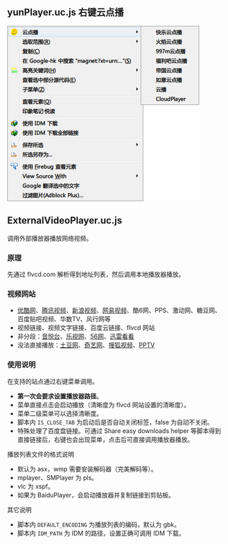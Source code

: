 ## yunPlayer.uc.js 右键云点播

![云点播.png](云点播.png)

## ExternalVideoPlayer.uc.js

调用外部播放器播放网络视频。

### 原理

先通过 flvcd.com 解析得到地址列表，然后调用本地播放器播放。

### 视频网站

 - [优酷网](http://www.youku.com/)、[腾讯视频](http://v.qq.com/)、[新浪视频](http://video.sina.com.cn/)、[网易视频](http://v.163.com)、酷6网、PPS、激动网、糖豆网、百度贴吧视频、华数TV、风行网等
 - 视频链接、视频文字链接、百度云链接、flvcd 网站
 - 非分段：[音悦台](http://tv.letv.com/)、[乐视网](http://tv.letv.com/)、[56网](http://www.56.com)、[迅雷看看](http://www.kankan.com/)
 - 没法直接播放：[土豆网](http://www.tudou.com/)、[奇艺网](http://www.iqiyi.com/)、[搜狐视频](http://tv.sohu.com)、[PPTV](http://v.pptv.com)

### 使用说明

在支持的站点通过右键菜单调用。

- **第一次会要求设置播放器路径**。
- 菜单直接点击会启动播放（清晰度为 flvcd 网站设置的清晰度）。
- 菜单二级菜单可以选择清晰度。
- 脚本内 `IS_CLOSE_TAB` 为启动后是否自动关闭标签，false 为自动不关闭。
- 特殊处理了百度盘链接。可通过 Share easy downloads helper 等脚本得到直接链接后，右键也会出现菜单，点击后可直接调用播放器播放。

播放列表文件的格式说明

 - 默认为 asx，wmp 需要安装解码器（完美解码等）。
 - mplayer、SMPlayer 为 pls。
 - vlc 为 xspf。
 - 如果为 BaiduPlayer，会启动播放器并复制链接到剪贴板。

其它说明

 - 脚本内 `DEFAULT_ENCODING` 为播放列表的编码，默认为 gbk。
 - 脚本内 `IDM_PATH` 为 IDM 的路径，设置正确可调用 IDM 下载。